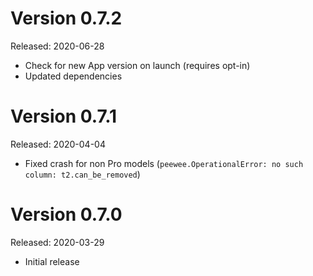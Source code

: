 Version 0.7.2
=============
Released: 2020-06-28

 * Check for new App version on launch (requires opt-in)
 * Updated dependencies

Version 0.7.1
=============
Released: 2020-04-04

 * Fixed crash for non Pro models (`peewee.OperationalError: no such column:
   t2.can_be_removed`)

Version 0.7.0
=============
Released: 2020-03-29

 * Initial release

